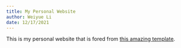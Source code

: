 ```yaml
---
title: My Personal Website
author: Weiyue Li
date: 12/17/2021
---
```


This is my personal website that is fored from [this amazing template](https://github.com/katmh/point-theme).
